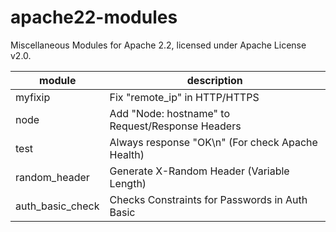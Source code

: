 # apache22-modules

Miscellaneous Modules for Apache 2.2, licensed under Apache License v2.0.

| module  | description |
| ------- | ----------- |
| myfixip | Fix "remote_ip" in HTTP/HTTPS |
| node    | Add "Node: hostname" to Request/Response Headers |
| test    | Always response "OK\n" (For check Apache Health) |
| random_header | Generate X-Random Header (Variable Length) |
| auth_basic_check | Checks Constraints for Passwords in Auth Basic |
